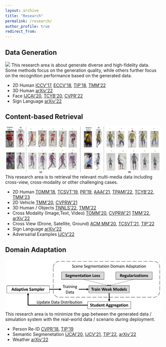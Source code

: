 ```yaml
---
layout: archive
title: "Research"
permalink: /research/
author_profile: true
redirect_from: 
---
```


## Data Generation
![](https://github.com/layumi/3D-Magic-Mirror/raw/master/doc/rainbow_github.gif?raw=true)
This research area is about generate diverse and high-fidelity data. Some methods focus on the generation quality, while others further focus on the recognition performance based on the generated data.
- 2D Human [ICCV'17](https://zdzheng.xyz/publication/Unlabele2017), [ECCV'18](https://zdzheng.xyz/publication/Macro-mi2018), [TIP'18](https://zdzheng.xyz/publication/Multi-ps2018), [TMM'22](https://zdzheng.xyz/publication/SPG-VTON2022)
- 3D Human [arXiv'22](https://zdzheng.xyz/publication/3D-Magic2022)
- Face [IJCAI'20](https://zdzheng.xyz/publication/Real-Wor2020), [TCYB'20](https://zdzheng.xyz/publication/Unsuperv2020), [CVPR'22](https://zdzheng.xyz/publication/Multi-Vi2022)
- Sign Language [arXiv'22](https://zdzheng.xyz/publication/Jointly-2022) 


## Content-based Retrieval 
![](https://github.com/layumi/person-reid-3d/raw/master/imgs/demo-1.jpg)
This research area is to retrieval the relevant multi-media data including cross-view, cross-modality or other challenging cases. 
- 2D Human [TOMM'18](https://zdzheng.xyz/publication/A-discri2018), [TCSVT'19](https://zdzheng.xyz/publication/Pedestri2018), [PR'19](https://zdzheng.xyz/publication/Improvin2019), [AAAI'21](https://zdzheng.xyz/publication/Decouple2021), [TPAMI'22](https://zdzheng.xyz/publication/DMRNet-L2022), [TCYB'22](https://zdzheng.xyz/publication/Soft-Per2022), [TMM'23](https://zdzheng.xyz/publication/Progress2023)
- 2D Vehicle [TMM'20](https://zdzheng.xyz/publication/VehicleN2020), [CVPRW'21](https://zdzheng.xyz/publication/Robust-V2021)
- 3D Human / Objects [TNNLS'22](https://zdzheng.xyz/publication/Paramete2022), [TMM'22](https://zdzheng.xyz/publication/Self-sup2022)
- Cross Modality (Image,Text, Video) [TOMM'20](https://zdzheng.xyz/publication/Dual-pat2020), [CVPRW'21](https://zdzheng.xyz/publication/Connecti2021) [TMM'22](https://zdzheng.xyz/publication/Align-an2022), [arXiv'22](https://zdzheng.xyz/publication/Composed2022)
- Cross View (Drone, Satellite, Ground) [ACM MM'20](https://zdzheng.xyz/publication/Universi2020), [TCSVT'21](https://zdzheng.xyz/publication/Each-par2021), [TIP'22](https://zdzheng.xyz/publication/Joint-Re2022)
- Sign Language [arXiv'22](https://zdzheng.xyz/publication/StepNet-2022)
- Adversarial Examples [IJCV'22](https://zdzheng.xyz/publication/U-turn-C2022)


## Domain Adaptation 
![](https://github.com/layumi/AdaBoost_Seg/raw/master/pipeline.png)
This research area is to minimize the gap between the generated data / simulation system with the real-world data / scenario during deployment. 
- Person Re-ID [CVPR'18](https://zdzheng.xyz/publication/Camera-s2018), [TIP'19](https://zdzheng.xyz/publication/Camstyle2019)
- Semantic Segmenetation [IJCAI'20](https://zdzheng.xyz/publication/Unsuperv2020), [IJCV'21](https://zdzheng.xyz/publication/Rectifyi2021), [TIP'22](https://zdzheng.xyz/publication/Adaptive2022), [arXiv'22](https://zdzheng.xyz/publication/PiPa-Pix2022)
- Weather [arXiv'22](https://zdzheng.xyz/publication/Multiple2022)